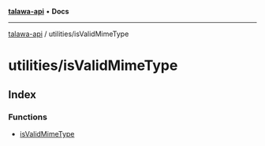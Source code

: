 [**talawa-api**](../../README.md) • **Docs**

***

[talawa-api](../../modules.md) / utilities/isValidMimeType

# utilities/isValidMimeType

## Index

### Functions

- [isValidMimeType](functions/isValidMimeType.md)
